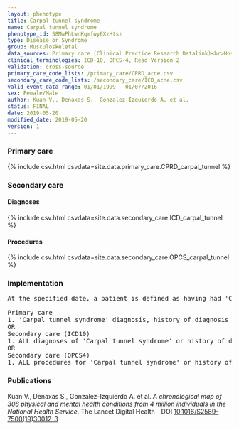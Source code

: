```yaml
---
layout: phenotype
title: Carpal tunnel syndrome
name: Carpal tunnel syndrome
phenotype_id: S8MwPhLwnKqmfwy6XzHtsz 
type: Disease or Syndrome
group: Musculoskeletal
data_sources: Primary care (Clinical Practice Research Datalink)<br>Hospitalizations (Hospital Episode Statistics) 
clinical_terminologies: ICD-10, OPCS-4, Read Version 2 
validation: cross-source
primary_care_code_lists: /primary_care/CPRD_acne.csv
secondary_care_code_lists: /secondary_care/ICD_acne.csv
valid_event_data_range: 01/01/1999 - 01/07/2016
sex: Female/Male
author: Kuan V., Denaxas S., Gonzalez-Izquierdo A. et al.
status: FINAL
date: 2019-05-20
modified_date: 2019-05-20
version: 1
---
```

### Primary care 
{% include csv.html csvdata=site.data.primary_care.CPRD_carpal_tunnel %}
### Secondary care 
#### Diagnoses 
{% include csv.html csvdata=site.data.secondary_care.ICD_carpal_tunnel %}
#### Procedures 
{% include csv.html csvdata=site.data.secondary_care.OPCS_carpal_tunnel %}
### Implementation 
<pre>At the specified date, a patient is defined as having had 'Carpal tunnel syndrome' IF they meet the criteria for any of the following on or before the specified date. The earliest date on which the individual meets any of the following criteria on or before the specified date is defined as the first event date:

Primary care
1. 'Carpal tunnel syndrome' diagnosis, history of diagnosis or procedure during a consultation 
OR
Secondary care (ICD10)
1. ALL diagnoses of 'Carpal tunnel syndrome' or history of diagnosis during a hospitalization
OR
Secondary care (OPCS4)
1. ALL procedures for 'Carpal tunnel syndrome' or history of diagnosis during a hospitalization</pre> 
 
### Publications 
Kuan V., Denaxas S., Gonzalez-Izquierdo A. et al. _A chronological map of 308 physical and mental health conditions from 4 million individuals in the National Health Service_. The Lancet Digital Health - DOI <a href='https://www.thelancet.com/journals/landig/article/PIIS2589-7500(19)30012-3/fulltext'>10.1016/S2589-7500(19)30012-3</a>